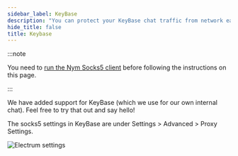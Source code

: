 ```yaml
---
sidebar_label: KeyBase
description: "You can protect your KeyBase chat traffic from network eavesdroppers using the Nym mixnet. Here's how."
hide_title: false
title: Keybase
---
```


 

:::note

You need to [run the Nym Socks5 client](/docs/use-apps/) before following the instructions on this page.

:::

We have added support for KeyBase (which we use for our own internal chat). Feel free to try that out and say hello!

The socks5 settings in KeyBase are under Settings > Advanced > Proxy Settings.

![Electrum settings](/img/docs/keybase-settings.gif)
